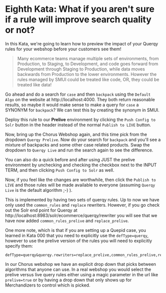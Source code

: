 # Eighth Kata: What if you aren't sure if a rule will improve search quality or not?

In this Kata, we're going to learn how to preview the impact of your Querqy rules for your webshop before your customers see them!

> Many ecommerce teams manage multiple sets of environments, from Production, to Staging, to Development, and code goes forward from Development through Staging to Production, while data moves backwards from Production to the lower environments.   However the rules managed by SMUI could be treated like code, OR, they could be treated like data!

Go ahead and do a search for `case` and then `backpack` using the `Default Algo` on the website at http://localhost:4000.   They both return reasonable results, so maybe it would make sense to make a query for `case` a SYNONYM for `backpack`?   We can test this by creating the synonym in SMUI.  

Deploy this rule to our __Prelive__ environment by clicking the `Push Config to Solr` button in the header instead of the normal `Publish to LIVE` button.   

Now, bring up the Chorus Webshop again, and this time pick from the dropdown `Querqy Prelive`.   Now do your search for `backpack` and you'll see a mixture of backpacks and some other case related products.   Swap the dropdown to `Querqy Live` and run the search again to see the difference.   

You can also do a quick before and after using JUST the prelive environment by unchecking and checking the checkbox next to the INPUT TERM, and then clicking `Push Config to Solr` as well.

Now, if you feel like the changes are worthwhile, then click the `Publish to LIVE` and those rules will be made available to everyone (assuming `Querqy Live` is the default algorithm ;-) ).

This is implemented by having two sets of querqy rules.   Up to now we have only used the `common_rules` and `replace` rewriters.   However, if you go check out the Solr end point for Querqy at http://localhost:8983/solr/ecommerce/querqy/rewriter you will see that we have now added `common_rules_prelive` and `replace_prelive`.

One more note, which is that if you are setting up a Quepid case, you learned in Kata 000 that you need to explicitly use the `defType=querqy`, however to use the prelive version of the rules you will need to explicitly specify them:

```
defType=querqy&querqy.rewriters=replace_prelive,common_rules_prelive,regex_screen_protectors
```

In our Chorus webshop we have an explicit drop down that picks between algorithms that anyone can use. In a real
webshop you would select the prelive versus live query rules either using a magic parameter in the url like `prelive=true` or by having a drop down that only shows up for Merchandizers to control which is picked.
